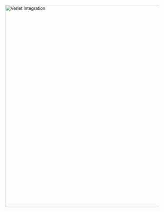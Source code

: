 <img width="688" height="662" alt="Verlet Integration" src="https://github.com/user-attachments/assets/e1ab17dd-faa0-4f2f-9b39-f1da0c4de052" />

